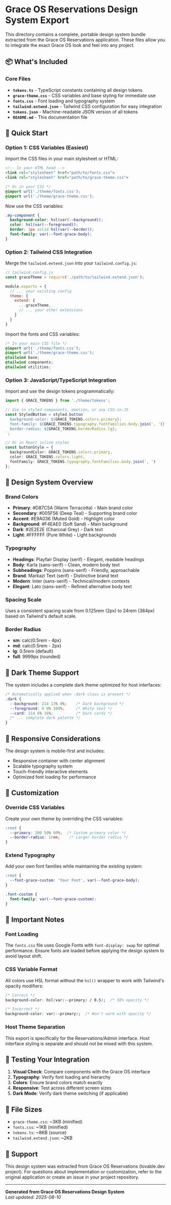 
# Grace OS Reservations Design System Export

This directory contains a complete, portable design system bundle extracted from the Grace OS Reservations application. These files allow you to integrate the exact Grace OS look and feel into any project.

## 📦 What's Included

### Core Files

- **`tokens.ts`** - TypeScript constants containing all design tokens
- **`grace-theme.css`** - CSS variables and base styling for immediate use
- **`fonts.css`** - Font loading and typography system
- **`tailwind.extend.json`** - Tailwind CSS configuration for easy integration
- **`tokens.json`** - Machine-readable JSON version of all tokens
- **`README.md`** - This documentation file

## 🚀 Quick Start

### Option 1: CSS Variables (Easiest)

Import the CSS files in your main stylesheet or HTML:

```html
<!-- In your HTML head -->
<link rel="stylesheet" href="path/to/fonts.css">
<link rel="stylesheet" href="path/to/grace-theme.css">
```

```css
/* Or in your CSS */
@import url('./theme/fonts.css');
@import url('./theme/grace-theme.css');
```

Now use the CSS variables:

```css
.my-component {
  background-color: hsl(var(--background));
  color: hsl(var(--foreground));
  border: 1px solid hsl(var(--border));
  font-family: var(--font-grace-body);
}
```

### Option 2: Tailwind CSS Integration

Merge the `tailwind.extend.json` into your `tailwind.config.js`:

```javascript
// tailwind.config.js
const graceTheme = require('./path/to/tailwind.extend.json');

module.exports = {
  // ... your existing config
  theme: {
    extend: {
      ...graceTheme,
      // ... your other extensions
    }
  }
}
```

Import the fonts and CSS variables:

```css
/* In your main CSS file */
@import url('./theme/fonts.css');
@import url('./theme/grace-theme.css');
@tailwind base;
@tailwind components;
@tailwind utilities;
```

### Option 3: JavaScript/TypeScript Integration

Import and use the design tokens programmatically:

```typescript
import { GRACE_TOKENS } from './theme/tokens';

// Use in styled-components, emotion, or any CSS-in-JS
const StyledButton = styled.button`
  background-color: ${GRACE_TOKENS.colors.primary};
  font-family: ${GRACE_TOKENS.typography.fontFamilies.body.join(', ')};
  border-radius: ${GRACE_TOKENS.borderRadius.lg};
`;

// Or in React inline styles
const buttonStyle = {
  backgroundColor: GRACE_TOKENS.colors.primary,
  color: GRACE_TOKENS.colors.light,
  fontFamily: GRACE_TOKENS.typography.fontFamilies.body.join(', ')
};
```

## 🎨 Design System Overview

### Brand Colors

- **Primary**: #D87C5A (Warm Terracotta) - Main brand color
- **Secondary**: #005F56 (Deep Teal) - Supporting brand color  
- **Accent**: #E9A036 (Muted Gold) - Highlight color
- **Background**: #F4EAE0 (Soft Sand) - Main background
- **Dark**: #2E2E2E (Charcoal Grey) - Dark text
- **Light**: #FFFFFF (Pure White) - Light backgrounds

### Typography

- **Headings**: Playfair Display (serif) - Elegant, readable headings
- **Body**: Karla (sans-serif) - Clean, modern body text
- **Subheadings**: Poppins (sans-serif) - Friendly, approachable
- **Brand**: Markazi Text (serif) - Distinctive brand text
- **Modern**: Inter (sans-serif) - Technical/modern contexts
- **Elegant**: Lato (sans-serif) - Refined alternative body text

### Spacing Scale

Uses a consistent spacing scale from 0.125rem (2px) to 24rem (384px) based on Tailwind's default scale.

### Border Radius

- **sm**: calc(0.5rem - 4px)
- **md**: calc(0.5rem - 2px)  
- **lg**: 0.5rem (default)
- **full**: 9999px (rounded)

## 🌙 Dark Theme Support

The system includes a complete dark theme optimized for host interfaces:

```css
/* Automatically applied when .dark class is present */
.dark {
  --background: 214 13% 8%;    /* Dark background */
  --foreground: 0 0% 100%;     /* White text */
  --card: 214 6% 16%;          /* Dark cards */
  /* ... complete dark palette */
}
```

## 📱 Responsive Considerations

The design system is mobile-first and includes:

- Responsive container with center alignment
- Scalable typography system
- Touch-friendly interactive elements
- Optimized font loading for performance

## 🔧 Customization

### Override CSS Variables

Create your own theme by overriding the CSS variables:

```css
:root {
  --primary: 200 50% 60%;  /* Custom primary color */
  --border-radius: 1rem;    /* Larger border radius */
}
```

### Extend Typography

Add your own font families while maintaining the existing system:

```css
:root {
  --font-grace-custom: 'Your Font', var(--font-grace-body);
}

.font-custom {
  font-family: var(--font-grace-custom);
}
```

## 🚨 Important Notes

### Font Loading

The `fonts.css` file uses Google Fonts with `font-display: swap` for optimal performance. Ensure fonts are loaded before applying the design system to avoid layout shift.

### CSS Variable Format

All colors use HSL format without the `hsl()` wrapper to work with Tailwind's opacity modifiers:

```css
/* Correct */
background-color: hsl(var(--primary) / 0.5);  /* 50% opacity */

/* Incorrect */
background-color: var(--primary);  /* Won't work with opacity */
```

### Host Theme Separation

This export is specifically for the Reservations/Admin interface. Host interface styling is separate and should not be mixed with this system.

## 🧪 Testing Your Integration

1. **Visual Check**: Compare components with the Grace OS interface
2. **Typography**: Verify font loading and hierarchy
3. **Colors**: Ensure brand colors match exactly
4. **Responsive**: Test across different screen sizes
5. **Dark Mode**: Verify dark theme switching (if applicable)

## 📄 File Sizes

- `grace-theme.css`: ~3KB (minified)
- `fonts.css`: ~1KB (minified) 
- `tokens.ts`: ~8KB (source)
- `tailwind.extend.json`: ~2KB

## 🤝 Support

This design system was extracted from Grace OS Reservations (lovable.dev project). For questions about implementation or customization, refer to the original application or create an issue in your project repository.

---

**Generated from Grace OS Reservations Design System**  
*Last updated: 2025-08-10*
